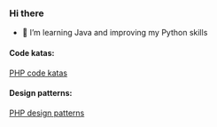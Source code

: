 ### Hi there

- 🌱 I’m learning Java and improving my Python skills

#### Code katas:

[PHP code katas](https://github.com/ettorestark?tab=repositories&q=php%20kata&type=&language=&sort=)

#### Design patterns:

[PHP design patterns](https://github.com/ettorestark?tab=repositories&q=php%20kata&type=&language=&sort=)
